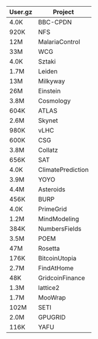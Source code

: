 
| User.gz | Project |
| --- | --- |
| 4.0K  |  BBC-CPDN |
| 920K  |  NFS |
| 12M   |  MalariaControl |
| 33M   |  WCG |
| 4.0K  |  Sztaki |
| 1.7M  |  Leiden |
| 13M   |  Milkyway |
| 26M   |  Einstein |
| 3.8M  |  Cosmology |
| 604K  |  ATLAS |
| 2.6M  |  Skynet |
| 980K  |  vLHC |
| 600K  |  CSG |
| 3.8M  |  Collatz |
| 656K  |  SAT |
| 4.0K  |  ClimatePrediction |
| 3.9M  |  YOYO |
| 4.4M  |  Asteroids |
| 456K  |  BURP |
| 4.0K  |  PrimeGrid |
| 1.2M  |  MindModeling |
| 384K  |  NumbersFields |
| 3.5M  |  POEM |
| 47M   |  Rosetta |
| 176K  |  BitcoinUtopia |
| 2.7M  |  FindAtHome |
| 48K   |  GridcoinFinance |
| 1.3M  |  lattice2 |
| 1.7M  |  MooWrap |
| 102M  |  SETI |
| 2.0M  |  GPUGRID |
| 116K  |  YAFU |
